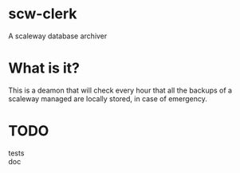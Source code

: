 # scw-clerk
A scaleway database archiver

# What is it?

This is a deamon that will check every hour that all the backups of a scaleway managed are locally stored, in case of emergency.

# TODO

tests  
doc  

